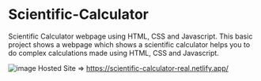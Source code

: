 # Scientific-Calculator
Scientific Calculator webpage using HTML, CSS and Javascript.
This basic project shows a webpage which shows a scientific calculator helps you to do complex calculations made using HTML, CSS and Javascript.

![image](https://user-images.githubusercontent.com/73743843/121664218-e176eb80-cac4-11eb-9546-38e715e118c2.png)
Hosted Site => https://scientific-calculator-real.netlify.app/
